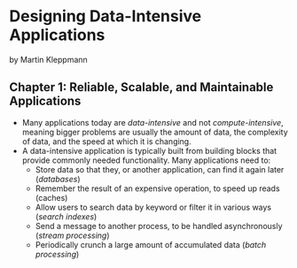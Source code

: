 # Designing Data-Intensive Applications
by Martin Kleppmann

## Chapter 1: Reliable, Scalable, and Maintainable Applications
* Many applications today are *data-intensive* and not *compute-intensive*, meaning bigger problems are usually the amount of data, the complexity of data, and the speed at which it is changing.
* A data-intensive application is typically built from building blocks that provide commonly needed functionality. Many applications need to:
  * Store data so that they, or another application, can find it again later (*databases*)
  * Remember the result of an expensive operation, to speed up reads (caches)
  * Allow users to search data by keyword or filter it in various ways (*search indexes*)
  * Send a message to another process, to be handled asynchronously (*stream processing*)
  * Periodically crunch a large amount of accumulated data (*batch processing*)
